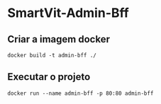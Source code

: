 # SmartVit-Admin-Bff

## Criar a imagem docker
    docker build -t admin-bff ./

## Executar o projeto
    docker run --name admin-bff -p 80:80 admin-bff
